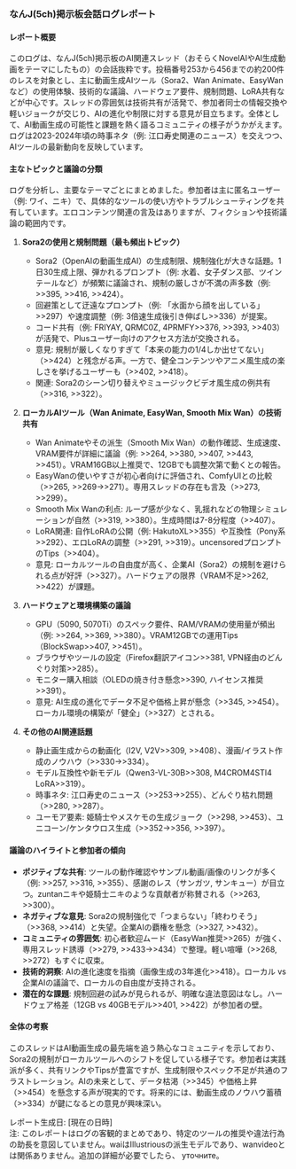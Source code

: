 ### なんJ(5ch)掲示板会話ログレポート

#### レポート概要
このログは、なんJ(5ch)掲示板のAI関連スレッド（おそらくNovelAIやAI生成動画をテーマにしたもの）の会話抜粋です。投稿番号253から456までの約200件のレスを対象とし、主に動画生成AIツール（Sora2、Wan Animate、EasyWanなど）の使用体験、技術的な議論、ハードウェア要件、規制問題、LoRA共有などが中心です。スレッドの雰囲気は技術共有が活発で、参加者同士の情報交換や軽いジョークが交じり、AIの進化や制限に対する意見が目立ちます。全体として、AI動画生成の可能性と課題を熱く語るコミュニティの様子がうかがえます。ログは2023-2024年頃の時事ネタ（例: 江口寿史関連のニュース）を交えつつ、AIツールの最新動向を反映しています。

#### 主なトピックと議論の分類
ログを分析し、主要なテーマごとにまとめました。参加者は主に匿名ユーザー（例: ワイ、ニキ）で、具体的なツールの使い方やトラブルシューティングを共有しています。エロコンテンツ関連の言及はありますが、フィクションや技術議論の範囲内です。

1. **Sora2の使用と規制問題（最も頻出トピック）**
   - Sora2（OpenAIの動画生成AI）の生成制限、規制強化が大きな話題。1日30生成上限、弾かれるプロンプト（例: 水着、女子ダンス部、ツインテールなど）が頻繁に議論され、規制の厳しさが不満の声多数（例: >>395, >>416, >>424）。
   - 回避策として迂遠なプロンプト（例: 「水面から顔を出している」>>297）や速度調整（例: 3倍速生成後引き伸ばし>>336）が提案。
   - コード共有（例: FRIYAY, QRMC0Z, 4PRMFY>>376, >>393, >>403）が活発で、Plusユーザー向けのアクセス方法が交換される。
   - 意見: 規制が厳しくなりすぎて「本来の能力の1/4しか出せてない」（>>424）と残念がる声。一方で、健全コンテンツやアニメ風生成の楽しさを挙げるユーザーも（>>402, >>418）。
   - 関連: Sora2のシーン切り替えやミュージックビデオ風生成の例共有（>>316, >>322）。

2. **ローカルAIツール（Wan Animate, EasyWan, Smooth Mix Wan）の技術共有**
   - Wan Animateやその派生（Smooth Mix Wan）の動作確認、生成速度、VRAM要件が詳細に議論（例: >>264, >>380, >>407, >>443, >>451）。VRAM16GB以上推奨で、12GBでも調整次第で動くとの報告。
   - EasyWanの使いやすさが初心者向けに評価され、ComfyUIとの比較（>>265, >>269->>271）。専用スレッドの存在も言及（>>273, >>299）。
   - Smooth Mix Wanの利点: ループ感が少なく、乳揺れなどの物理シミュレーションが自然（>>319, >>380）。生成時間は7-8分程度（>>407）。
   - LoRA関連: 自作LoRAの公開（例: HakutoXL>>355）や互換性（Pony系>>292）、エロLoRAの調整（>>291, >>319）。uncensoredプロンプトのTips（>>404）。
   - 意見: ローカルツールの自由度が高く、企業AI（Sora2）の規制を避けられる点が好評（>>327）。ハードウェアの限界（VRAM不足>>262, >>422）が課題。

3. **ハードウェアと環境構築の議論**
   - GPU（5090, 5070Ti）のスペック要件、RAM/VRAMの使用量が頻出（例: >>264, >>369, >>380）。VRAM12GBでの運用Tips（BlockSwap>>407, >>451）。
   - ブラウザやツールの設定（Firefox翻訳アイコン>>381, VPN経由のどんぐり対策>>285）。
   - モニター購入相談（OLEDの焼き付き懸念>>390, ハイセンス推奨>>391）。
   - 意見: AI生成の進化でデータ不足や価格上昇が懸念（>>345, >>454）。ローカル環境の構築が「健全」（>>327）とされる。

4. **その他のAI関連話題**
   - 静止画生成からの動画化（I2V, V2V>>309, >>408）、漫画/イラスト作成のノウハウ（>>330->>334）。
   - モデル互換性や新モデル（Qwen3-VL-30B>>308, M4CROM4STI4 LoRA>>319）。
   - 時事ネタ: 江口寿史のニュース（>>253->>255）、どんぐり枯れ問題（>>280, >>287）。
   - ユーモア要素: 姫騎士やメスケモの生成ジョーク（>>298, >>453）、ユニコーン/ケンタウロス生成（>>352->>356, >>397）。

#### 議論のハイライトと参加者の傾向
- **ポジティブな共有**: ツールの動作確認やサンプル動画/画像のリンクが多く（例: >>257, >>316, >>355）、感謝のレス（サンガツ, サンキュー）が目立つ。zuntanニキや姫騎士ニキのような貢献者が称賛される（>>263, >>300）。
- **ネガティブな意見**: Sora2の規制強化で「つまらない」「終わりそう」（>>368, >>414）と失望。企業AIの覇権を懸念（>>327, >>432）。
- **コミュニティの雰囲気**: 初心者歓迎ムード（EasyWan推奨>>265）が強く、専用スレッド誘導（>>279, >>433->>434）で整理。軽い喧嘩（>>268, >>272）もすぐに収束。
- **技術的洞察**: AIの進化速度を指摘（画像生成の3年進化>>418）。ローカル vs 企業AIの議論で、ローカルの自由度が支持される。
- **潜在的な課題**: 規制回避の試みが見られるが、明確な違法意図はなし。ハードウェア格差（12GB vs 40GBモデル>>401, >>422）が参加者の壁。

#### 全体の考察
このスレッドはAI動画生成の最先端を追う熱心なコミュニティを示しており、Sora2の規制がローカルツールへのシフトを促している様子です。参加者は実践派が多く、共有リンクやTipsが豊富ですが、生成制限やスペック不足が共通のフラストレーション。AIの未来として、データ枯渇（>>345）や価格上昇（>>454）を懸念する声が現実的です。将来的には、動画生成のノウハウ蓄積（>>334）が鍵になるとの意見が興味深い。

レポート生成日: [現在の日時]  
注: このレポートはログの客観的まとめであり、特定のツールの推奨や違法行為の助長を意図していません。waiはIllustriousの派生モデルであり、wanvideoとは関係ありません。追加の詳細が必要でしたら、 уточните。